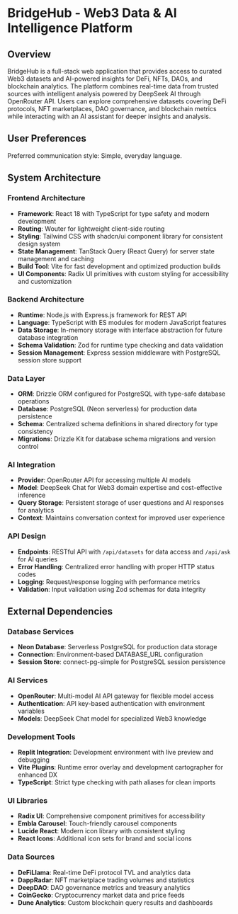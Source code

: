 # BridgeHub - Web3 Data & AI Intelligence Platform

## Overview

BridgeHub is a full-stack web application that provides access to curated Web3 datasets and AI-powered insights for DeFi, NFTs, DAOs, and blockchain analytics. The platform combines real-time data from trusted sources with intelligent analysis powered by DeepSeek AI through OpenRouter API. Users can explore comprehensive datasets covering DeFi protocols, NFT marketplaces, DAO governance, and blockchain metrics while interacting with an AI assistant for deeper insights and analysis.

## User Preferences

Preferred communication style: Simple, everyday language.

## System Architecture

### Frontend Architecture
- **Framework**: React 18 with TypeScript for type safety and modern development
- **Routing**: Wouter for lightweight client-side routing
- **Styling**: Tailwind CSS with shadcn/ui component library for consistent design system
- **State Management**: TanStack Query (React Query) for server state management and caching
- **Build Tool**: Vite for fast development and optimized production builds
- **UI Components**: Radix UI primitives with custom styling for accessibility and customization

### Backend Architecture
- **Runtime**: Node.js with Express.js framework for REST API
- **Language**: TypeScript with ES modules for modern JavaScript features
- **Data Storage**: In-memory storage with interface abstraction for future database integration
- **Schema Validation**: Zod for runtime type checking and data validation
- **Session Management**: Express session middleware with PostgreSQL session store support

### Data Layer
- **ORM**: Drizzle ORM configured for PostgreSQL with type-safe database operations
- **Database**: PostgreSQL (Neon serverless) for production data persistence
- **Schema**: Centralized schema definitions in shared directory for type consistency
- **Migrations**: Drizzle Kit for database schema migrations and version control

### AI Integration
- **Provider**: OpenRouter API for accessing multiple AI models
- **Model**: DeepSeek Chat for Web3 domain expertise and cost-effective inference
- **Query Storage**: Persistent storage of user questions and AI responses for analytics
- **Context**: Maintains conversation context for improved user experience

### API Design
- **Endpoints**: RESTful API with `/api/datasets` for data access and `/api/ask` for AI queries
- **Error Handling**: Centralized error handling with proper HTTP status codes
- **Logging**: Request/response logging with performance metrics
- **Validation**: Input validation using Zod schemas for data integrity

## External Dependencies

### Database Services
- **Neon Database**: Serverless PostgreSQL for production data storage
- **Connection**: Environment-based DATABASE_URL configuration
- **Session Store**: connect-pg-simple for PostgreSQL session persistence

### AI Services
- **OpenRouter**: Multi-model AI API gateway for flexible model access
- **Authentication**: API key-based authentication with environment variables
- **Models**: DeepSeek Chat model for specialized Web3 knowledge

### Development Tools
- **Replit Integration**: Development environment with live preview and debugging
- **Vite Plugins**: Runtime error overlay and development cartographer for enhanced DX
- **TypeScript**: Strict type checking with path aliases for clean imports

### UI Libraries
- **Radix UI**: Comprehensive component primitives for accessibility
- **Embla Carousel**: Touch-friendly carousel components
- **Lucide React**: Modern icon library with consistent styling
- **React Icons**: Additional icon sets for brand and social icons

### Data Sources
- **DeFiLlama**: Real-time DeFi protocol TVL and analytics data
- **DappRadar**: NFT marketplace trading volumes and statistics
- **DeepDAO**: DAO governance metrics and treasury analytics
- **CoinGecko**: Cryptocurrency market data and price feeds
- **Dune Analytics**: Custom blockchain query results and dashboards